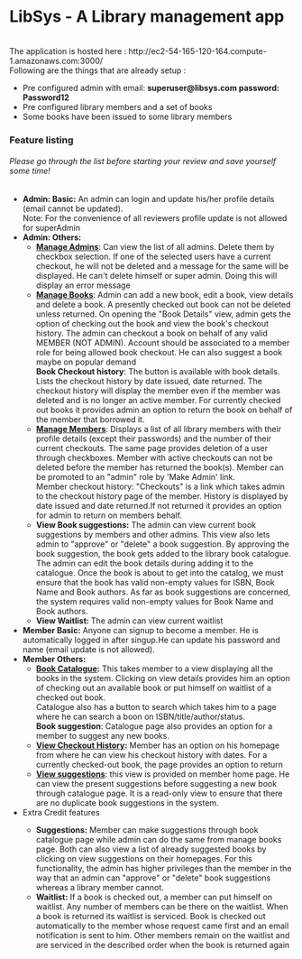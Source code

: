 # LibSys - A Library management app
<title>CSC 517 - Project 1</title><br>
The application is hosted here : http://ec2-54-165-120-164.compute-1.amazonaws.com:3000/ <br>
Following are the things that are already setup :
<ul>
<li>Pre configured admin with email: <b>superuser@libsys.com password: Password12</b></li>
<li>Pre configured library members and a set of books</li>
<li>Some books have been issued to some library members</li>
</ul>
<h3>Feature listing </h3>
<h6>Please go through the list before starting your review and save yourself some time!</h6>
<ul>
<li><b>Admin: Basic:</b> An admin can login and update his/her profile details (email cannot be updated).<br/>Note: For the convenience of all reviewers profile update is not allowed for superAdmin</li>
<li><b>Admin: Others:</b> 
<ul>
<li><b><u>Manage Admins</u></b>: Can view the list of all admins. Delete them by checkbox selection. If one of the selected users have a current checkout, he will not be deleted and a message for the same will be displayed. He can't delete himself or super admin. Doing this will display an error message</li>
<li><b><u>Manage Books</u></b>: Admin can add a new book, edit a book, view details and delete a book. A presently checked out book can not be deleted unless returned. On opening the "Book Details" view, admin gets the option of checking out the book and view the book's checkout history. The admin can checkout a book on behalf of any valid MEMBER (NOT ADMIN). Account should be associated to a member role for being allowed book checkout. He can also suggest a book maybe on popular demand<br/>
<b>Book Checkout history</b>: The button is available with book details. Lists the checkout history by date issued, date returned. The checkout history will display the member even if the member was deleted and is no longer an active member. For currently checked out books it provides admin an option to return the book on behalf of the member that borrowed it. </li>
<li><b><u>Manage Members</u></b>: Displays a list of all library members with their profile details (except their passwords) and the number of their current checkouts. The same page provides deletion of a user through checkboxes. Member with active checkouts can not be deleted before the member has returned the book(s). Member can be promoted to an "admin" role by 'Make Admin' link.</br>
Member checkout history: "Checkouts" is a link which takes admin to the checkout history page of the member. History is displayed by date issued and date returned.If not returned it provides an option for admin to return on members behalf.</li>
<li><b>View Book suggestions:</b> The admin can view current book suggestions by members and other admins. This view also lets admin to "approve" or "delete" a book suggestion. By approving the book suggestion, the book gets added to the library book catalogue. The admin can edit the book details during adding it to the catalogue. Once the book is about to get into the catalog, we must ensure that the book has valid non-empty values for ISBN, Book Name and Book authors. As far as book suggestions are concerned, the system requires valid non-empty values for Book Name and Book authors.</li>
<li><b>View Waitlist: </b> The admin can view current waitlist</li>
</ul>
</li>
<li><b>Member Basic:</b> Anyone can signup to become a member. He is automatically logged in after singup.He can update his password and name (email update is not allowed).</li>
<li><b>Member Others: </b>
<ul>
<li><b><u>Book Catalogue</u>:</b> This takes member to a view displaying all the books in the system. Clicking on view details provides him an option of checking out an available book or put himself on waitlist of a checked out book. <br/>
Catalogue also has a button to search which takes him to a page where he can search a boon on ISBN/title/author/status. <br/>
<b>Book suggestion</b>: Catalogue page also provides an option for a member to suggest any new books.</li>
<li><b><u>View Checkout History</u>:</b> Member has an option on his homepage from where he can view his checkout history with dates. For a currently checked-out book, the page provides an option to return</li>
<li><b><u>View suggestions</u></b>: this view is provided on member home page. He can view the present suggestions before suggesting a new book through catalogue page. It is a read-only view to ensure that there are no duplicate book suggestions in the system.</li>
</ul>
</li>
<li>Extra Credit features</li>
<ul>
<li><b>Suggestions:</b> Member can make suggestions through book catalogue page while admin can do the same from manage books page. Both can also view a  list of already suggested books by clicking on view suggestions on their homepages. For this functionality, the admin has higher privileges than the member in the way that an admin can "approve" or "delete" book suggestions whereas a library member cannot.</li>
<li><b>Waitlist:</b> If a book is checked out, a member can put himself on waitlist. Any number of members can be there on the waitlist. When a book is returned its waitlist is serviced. Book is checked out automatically to the member whose request came first and an email notification is sent to him. Other members remain on the waitlist and are serviced in the described order when the book is returned again </li>
</ul>
</ul>
